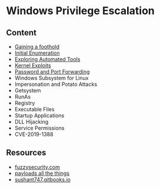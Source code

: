 # Windows Privilege Escalation

## Content 

- [Gaining a foothold](topics/foothold.md)
- [Initial Enumeration](topics/enumeration.md)
- [Exploring Automated Tools](topics/automated_tool.md) 
- [Kernel Exploits](topics/kernel_exploits.md) 
- [Password and Port Forwarding](topics/password_and_port.md)
- Windows Subsystem for Linux
- Impersonation and Potato Attacks
- Getsystem
- RunAs
- Registry 
- Executable Files
- Startup Applications 
- DLL Hijacking
- Service Permissions
- CVE-2019-1388

## Resources

- [fuzzysecurity.com](https://fuzzysecurity.com/tutorials/16.html)
- [payloads all the things](https://github.com/swisskyrepo/PayloadsAllTheThings)
- [sushant747.gitbooks.io](https://sushant747.gitbooks.io/total-oscp-guide/content/privilege_escalation_windows.html)

